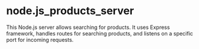 # node.js_products_server
This Node.js server allows searching for products. It uses Express framework, handles routes for searching products, and listens on a specific port for incoming requests.
